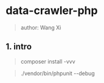 # data-crawler-php

> author: Wang Xi

## 1. intro

> composer install -vvv

> ./vendor/bin/phpunit --debug
